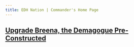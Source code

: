 ```yaml
---
title: EDH Nation | Commander's Home Page
---
```


## [Upgrade Breena, the Demagogue Pre-Constructed](_posts/2021-09-18-upgrade-breena-the-demagogue-commander-2021s-silverquil-statement-preconstructed-edh-commander.md)